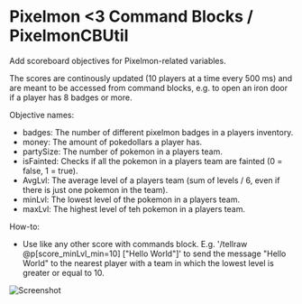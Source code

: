 # Pixelmon <3 Command Blocks / PixelmonCBUtil
Add scoreboard objectives for Pixelmon-related variables.

The scores are continously updated (10 players at a time every 500 ms) and are meant to be accessed from command blocks, e.g. to open an iron door if a player has 8 badges or more.

Objective names:
- badges: The number of different pixelmon badges in a players inventory.
- money: The amount of pokedollars a player has.
- partySize: The number of pokemon in a players team.
- isFainted: Checks if all the pokemon in a players team are fainted (0 = false, 1 = true).
- AvgLvl: The average level of a players team (sum of levels / 6, even if there is just one pokemon in the team).
- minLvl: The lowest level of the pokemon in a players team.
- maxLvl: The highest level of teh pokemon in a players team.

How-to:
- Use like any other score with commands block. E.g. '/tellraw @p[score_minLvl_min=10] ["Hello World"]' to send the message "Hello World" to the nearest player with a team in which the lowest level is greater or equal to 10.

![Screenshot](http://i.imgur.com/09mS8gG.png)
